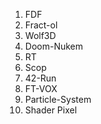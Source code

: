 
1. FDF
2. Fract-ol
3. Wolf3D
4. Doom-Nukem
4. RT
5. Scop
6. 42-Run
7. FT-VOX
7. Particle-System
7. Shader Pixel

